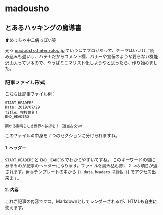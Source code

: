 # madousho
## とあるハッキングの魔導書
⬆めっちゃ中二病っぽい笑

元々 [madousho.hatenablog.jp](https://madousho.hatenablog.jp) ていうはてブロがあって、テーマはいいけど読み込みも遅いし、ハテナだからコメント欄、バナーや宣伝のような要らない機能沢山入っているので、やっぱミニマリスト化しようやと思ったら、作り始めました。

### 記事ファイル形式
こちらは記事ファイル例：
```
START_HEADERS
Date: 2019/07/29
Title: 挨拶世界！
END_HEADERS

期かる素晴らしき世界へ挨拶を！（適当古文ｗ）
```

このファイルの中身を２つのセクションに分けられますね。

#### 1. ヘッダー
`START_HEADERS` と `END_HEADERS` でわかりやすいですね。
このキーワードの間にあるものが記事のヘッダーになります。ファイルを読み込む際、２つの項目が返されます。jinjaテンプレートの中から `{{ data.headers.項目名 }}` でアクセス出来ます。

#### 2. 内容
これが記事の内容ですね。Markdownとしてレンダーされるが、HTMLも自由に使えます。